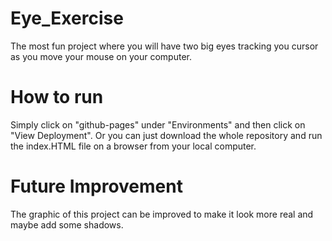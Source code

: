 # Eye_Exercise

The most fun project where you will have two big eyes tracking you cursor as you move your mouse on your computer.

# How to run

Simply click on "github-pages" under "Environments" and then click on "View Deployment". Or you can just download the whole repository and run the index.HTML file on a browser from your local computer.

# Future Improvement

The graphic of this project can be improved to make it look more real and maybe add some shadows.
